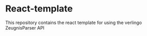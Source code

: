 # React-template
This repository contains the react template for using the verlingo ZeugnisParser API
